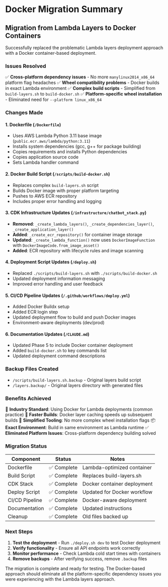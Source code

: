 # Docker Migration Summary

## Migration from Lambda Layers to Docker Containers

Successfully replaced the problematic Lambda layers deployment approach with a Docker container-based deployment.

### Issues Resolved

✅ **Cross-platform dependency issues** - No more `manylinux2014_x86_64` platform flag headaches
✅ **Wheel compatibility problems** - Docker builds in exact Lambda environment
✅ **Complex build scripts** - Simplified from `build-layers.sh` to `build-docker.sh`
✅ **Platform-specific wheel installation** - Eliminated need for `--platform linux_x86_64`

### Changes Made

#### 1. **Dockerfile** (`/Dockerfile`)
- Uses AWS Lambda Python 3.11 base image (`public.ecr.aws/lambda/python:3.11`)
- Installs system dependencies (gcc, g++ for package building)
- Copies requirements and installs Python dependencies
- Copies application source code
- Sets Lambda handler command

#### 2. **Docker Build Script** (`/scripts/build-docker.sh`)
- Replaces complex `build-layers.sh` script
- Builds Docker image with proper platform targeting
- Pushes to AWS ECR repository
- Includes proper error handling and logging

#### 3. **CDK Infrastructure Updates** (`/infrastructure/chatbot_stack.py`)
- **Removed**: `_create_lambda_layers()`, `_create_dependencies_layer()`, `_create_application_layer()`
- **Added**: `_create_ecr_repository()` for container image storage
- **Updated**: `_create_lambda_function()` now uses `DockerImageFunction` with `DockerImageCode.from_image_asset()`
- **Added**: ECR repository with lifecycle rules and image scanning

#### 4. **Deployment Script Updates** (`/deploy.sh`)
- Replaced `./scripts/build-layers.sh` with `./scripts/build-docker.sh`
- Updated deployment information messaging
- Improved error handling and user feedback

#### 5. **CI/CD Pipeline Updates** (`/.github/workflows/deploy.yml`)
- Added Docker Buildx setup
- Added ECR login step
- Updated deployment flow to build and push Docker images
- Environment-aware deployments (dev/prod)

#### 6. **Documentation Updates** (`/CLAUDE.md`)
- Updated Phase 5 to include Docker container deployment
- Added `build-docker.sh` to key commands list
- Updated deployment command descriptions

### Backup Files Created

- `/scripts/build-layers.sh.backup` - Original layers build script
- `/layers.backup/` - Original layers directory with generated files

### Benefits Achieved

🐳 **Industry Standard**: Using Docker for Lambda deployments (common practice)
🚀 **Faster Builds**: Docker layer caching speeds up subsequent builds
🔧 **Simplified Tooling**: No more complex wheel installation flags
📦 **Exact Environment**: Build in same environment as Lambda runtime
✅ **Eliminated Platform Issues**: Cross-platform dependency building solved

### Migration Status

| Component | Status | Notes |
|-----------|--------|-------|
| Dockerfile | ✅ Complete | Lambda-optimized container |
| Build Script | ✅ Complete | Replaces build-layers.sh |
| CDK Stack | ✅ Complete | Docker container deployment |
| Deploy Script | ✅ Complete | Updated for Docker workflow |
| CI/CD Pipeline | ✅ Complete | Docker-aware deployment |
| Documentation | ✅ Complete | Updated instructions |
| Cleanup | ✅ Complete | Old files backed up |

### Next Steps

1. **Test the deployment** - Run `./deploy.sh dev` to test Docker deployment
2. **Verify functionality** - Ensure all API endpoints work correctly
3. **Monitor performance** - Check Lambda cold start times with containers
4. **Remove backups** - After verifying success, remove `.backup` files

The migration is complete and ready for testing. The Docker-based approach should eliminate all the platform-specific dependency issues you were experiencing with the Lambda layers approach.